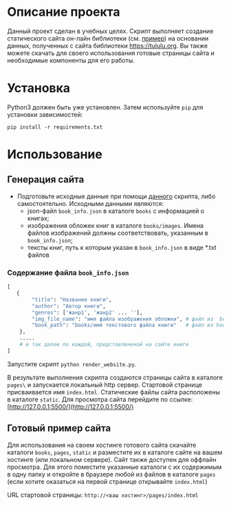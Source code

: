 # Описание проекта

Данный проект сделан в учебных целях. Скрипт выполняет создание статического сайта он-лайн библиотеки (см. [пример](https://aleksmash.github.io/library/pages/)) на основании данных, полученных с сайта библиотеки https://tululu.org. Вы также можете скачать для своего использования готовые страницы сайта и необходимые компоненты для его работы.

# Установка

Python3 должен быть уже установлен.
Затем используйте `pip` для установки зависимостей:

```
pip install -r requirements.txt
```

# Использование 

## Генерация сайта 

- Подготовьте исходные данные при помощи [данного](https://github.com/AleksMash/lib_parsing) скрипта, либо самостоятельно. Исходными данными являются:
	- json-файл `book_info.json`  в каталоге `books` c информацией о книгах;
	- изображения обложек книг  в каталоге `books/images`. Имена файлов изображений должны соответствовать, указанным в `book_info.json`;
	- тексты книг, путь к которым указан в  `book_info.json`  в виде \*.txt  файлов

### Содержание файла `book_info.json`

```python
[  
   {  
        "title": "Название книги",  
        "author": "Автор книги",  
        "genres": ['жанр1', 'жанр2' ... ''],  
        "img_file_name": "имя файла изображения обложки", # файл из  books/images  
        "book_path": "books/имя текстового файла книги"   # файл из books/
    },
    .....
    # и так далее по каждой, представлененой на сайте книге
]
```

Запустите скрипт `python render_website.py`.

В результате выполнения скрипта создаются страницы сайта в каталоге `pages\`  и запускается локальный http сервер. Стартовой странице присваивается имя `index.html`. Статические файлы сайта расположены в каталоге `static`. Для просмотра сайта перейдите по ссылке:  [http://127.0.0.1:5500/](http://127.0.0.1:5500/)

## Готовый пример сайта

Для использования на своем хостинге готового сайта скачайте каталоги `books`,  `pages`, `static` и разместите их в каталоге сайте на вашем хостинге (или локальном сервере). Сайт также доступен для оффлайн просмотра. Для этого поместите указанные каталоги с их содержимым в одну папку и откройте в браузере любой из файлов в каталоге `pages` (если хотите оказаться на первой странице открывайте `index.html`)

URL стартовой страницы: `http://<ваш хостинг>/pages/index.html`